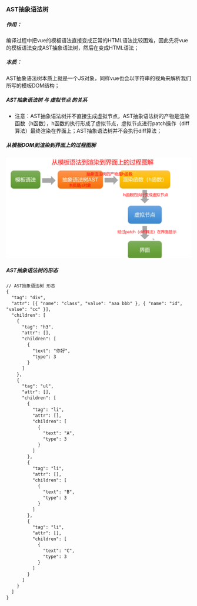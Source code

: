 ### AST抽象语法树

##### 作用：

编译过程中把vue的模板语法直接变成正常的HTML语法比较困难，因此先将vue的模板语法变成AST抽象语法树，然后在变成HTML语法；

##### 本质：

AST抽象语法树本质上就是一个JS对象，同样vue也会以字符串的视角来解析我们所写的模板DOM结构；

##### AST抽象语法树 与 虚拟节点 的关系

- 注意：AST抽象语法树并不直接生成虚拟节点，AST抽象语法树的产物是渲染函数（h函数），h函数的执行形成了虚拟节点，虚拟节点进行patch操作（diff算法）最终渲染在界面上；AST抽象语法树并不会执行diff算法；

##### 从模板DOM到渲染到界面上的过程图解

![从模板DOM到渲染到界面上的过程图解](.\image\从模板DOM到渲染到界面上的过程图解.png)

##### AST抽象语法树的形态

```
// AST抽象语法树 形态
{
  "tag": "div",
  "attr": [{ "name": "class", "value": "aaa bbb" }, { "name": "id", "value": "cc" }],
  "children": [
    {
      "tag": "h3",
      "attr": [],
      "children": [
        {
          "text": "你好",
          "type": 3
        }
      ]
    },
    {
      "tag": "ul",
      "attr": [],
      "children": [
        {
          "tag": "li",
          "attr": [],
          "children": [
            {
              "text": "A",
              "type": 3
            }
          ]
        },
        {
          "tag": "li",
          "attr": [],
          "children": [
            {
              "text": "B",
              "type": 3
            }
          ]
        },
        {
          "tag": "li",
          "attr": [],
          "children": [
            {
              "text": "C",
              "type": 3
            }
          ]
        }
      ]
    }
  ]
}
```

